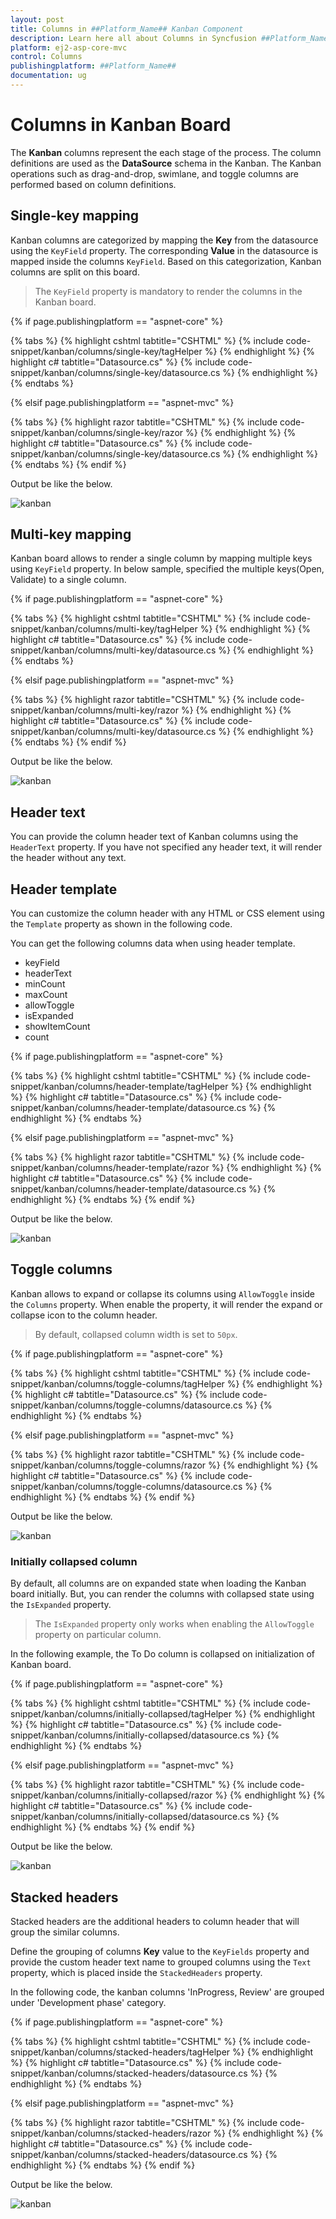 ```yaml
---
layout: post
title: Columns in ##Platform_Name## Kanban Component
description: Learn here all about Columns in Syncfusion ##Platform_Name## Kanban component and more.
platform: ej2-asp-core-mvc
control: Columns
publishingplatform: ##Platform_Name##
documentation: ug
---
```



# Columns in Kanban Board

The **Kanban** columns represent the each stage of the process. The column definitions are used as the **DataSource** schema in the Kanban. The Kanban operations such as drag-and-drop, swimlane, and toggle columns are performed based on column definitions.

## Single-key mapping

Kanban columns are categorized by mapping the **Key** from the datasource using the `KeyField` property. The corresponding **Value** in the datasource is mapped inside the columns `KeyField`.  Based on this categorization, Kanban columns are split on this board.

> The `KeyField` property is mandatory to render the columns in the Kanban board.

{% if page.publishingplatform == "aspnet-core" %}

{% tabs %}
{% highlight cshtml tabtitle="CSHTML" %}
{% include code-snippet/kanban/columns/single-key/tagHelper %}
{% endhighlight %}
{% highlight c# tabtitle="Datasource.cs" %}
{% include code-snippet/kanban/columns/single-key/datasource.cs %}
{% endhighlight %}
{% endtabs %}

{% elsif page.publishingplatform == "aspnet-mvc" %}

{% tabs %}
{% highlight razor tabtitle="CSHTML" %}
{% include code-snippet/kanban/columns/single-key/razor %}
{% endhighlight %}
{% highlight c# tabtitle="Datasource.cs" %}
{% include code-snippet/kanban/columns/single-key/datasource.cs %}
{% endhighlight %}
{% endtabs %}
{% endif %}



Output be like the below.

![kanban](./images/singel-key.PNG)

## Multi-key mapping

Kanban board allows to render a single column by mapping multiple keys using `KeyField` property. In below sample, specified the multiple keys(Open, Validate) to a single column.

{% if page.publishingplatform == "aspnet-core" %}

{% tabs %}
{% highlight cshtml tabtitle="CSHTML" %}
{% include code-snippet/kanban/columns/multi-key/tagHelper %}
{% endhighlight %}
{% highlight c# tabtitle="Datasource.cs" %}
{% include code-snippet/kanban/columns/multi-key/datasource.cs %}
{% endhighlight %}
{% endtabs %}

{% elsif page.publishingplatform == "aspnet-mvc" %}

{% tabs %}
{% highlight razor tabtitle="CSHTML" %}
{% include code-snippet/kanban/columns/multi-key/razor %}
{% endhighlight %}
{% highlight c# tabtitle="Datasource.cs" %}
{% include code-snippet/kanban/columns/multi-key/datasource.cs %}
{% endhighlight %}
{% endtabs %}
{% endif %}



Output be like the below.

![kanban](./images/multi-key.PNG)

## Header text

You can provide the column header text of Kanban columns using the `HeaderText` property. If you have not specified any header text, it will render the header without any text.

## Header template

You can customize the column header with any HTML or CSS element using the `Template` property as shown in the following code.

You can get the following columns data when using header template.

* keyField
* headerText
* minCount
* maxCount
* allowToggle
* isExpanded
* showItemCount
* count

{% if page.publishingplatform == "aspnet-core" %}

{% tabs %}
{% highlight cshtml tabtitle="CSHTML" %}
{% include code-snippet/kanban/columns/header-template/tagHelper %}
{% endhighlight %}
{% highlight c# tabtitle="Datasource.cs" %}
{% include code-snippet/kanban/columns/header-template/datasource.cs %}
{% endhighlight %}
{% endtabs %}

{% elsif page.publishingplatform == "aspnet-mvc" %}

{% tabs %}
{% highlight razor tabtitle="CSHTML" %}
{% include code-snippet/kanban/columns/header-template/razor %}
{% endhighlight %}
{% highlight c# tabtitle="Datasource.cs" %}
{% include code-snippet/kanban/columns/header-template/datasource.cs %}
{% endhighlight %}
{% endtabs %}
{% endif %}



Output be like the below.

![kanban](./images/header-template.PNG)

## Toggle columns

Kanban allows to expand or collapse its columns using `AllowToggle` inside the `Columns` property. When enable the property, it will render the expand or collapse icon to the column header.

> By default, collapsed column width is set to `50px`.

{% if page.publishingplatform == "aspnet-core" %}

{% tabs %}
{% highlight cshtml tabtitle="CSHTML" %}
{% include code-snippet/kanban/columns/toggle-columns/tagHelper %}
{% endhighlight %}
{% highlight c# tabtitle="Datasource.cs" %}
{% include code-snippet/kanban/columns/toggle-columns/datasource.cs %}
{% endhighlight %}
{% endtabs %}

{% elsif page.publishingplatform == "aspnet-mvc" %}

{% tabs %}
{% highlight razor tabtitle="CSHTML" %}
{% include code-snippet/kanban/columns/toggle-columns/razor %}
{% endhighlight %}
{% highlight c# tabtitle="Datasource.cs" %}
{% include code-snippet/kanban/columns/toggle-columns/datasource.cs %}
{% endhighlight %}
{% endtabs %}
{% endif %}



Output be like the below.

![kanban](./images/toggle-columns.PNG)

### Initially collapsed column

By default, all columns are on expanded state when loading the Kanban board initially. But, you can render the columns with collapsed state using the `IsExpanded` property.

>The `IsExpanded` property only works when enabling the `AllowToggle` property on particular column.

In the following example, the To Do column is collapsed on initialization of Kanban board.

{% if page.publishingplatform == "aspnet-core" %}

{% tabs %}
{% highlight cshtml tabtitle="CSHTML" %}
{% include code-snippet/kanban/columns/initially-collapsed/tagHelper %}
{% endhighlight %}
{% highlight c# tabtitle="Datasource.cs" %}
{% include code-snippet/kanban/columns/initially-collapsed/datasource.cs %}
{% endhighlight %}
{% endtabs %}

{% elsif page.publishingplatform == "aspnet-mvc" %}

{% tabs %}
{% highlight razor tabtitle="CSHTML" %}
{% include code-snippet/kanban/columns/initially-collapsed/razor %}
{% endhighlight %}
{% highlight c# tabtitle="Datasource.cs" %}
{% include code-snippet/kanban/columns/initially-collapsed/datasource.cs %}
{% endhighlight %}
{% endtabs %}
{% endif %}



Output be like the below.

![kanban](./images/initially-collapsed.PNG)

## Stacked headers

Stacked headers are the additional headers to column header that will group the similar columns.

Define the grouping of columns **Key** value to the `KeyFields` property and provide the custom header text name to grouped columns using the `Text` property, which is placed inside the `StackedHeaders` property.

In the following code, the kanban columns 'InProgress, Review' are grouped under 'Development phase' category.

{% if page.publishingplatform == "aspnet-core" %}

{% tabs %}
{% highlight cshtml tabtitle="CSHTML" %}
{% include code-snippet/kanban/columns/stacked-headers/tagHelper %}
{% endhighlight %}
{% highlight c# tabtitle="Datasource.cs" %}
{% include code-snippet/kanban/columns/stacked-headers/datasource.cs %}
{% endhighlight %}
{% endtabs %}

{% elsif page.publishingplatform == "aspnet-mvc" %}

{% tabs %}
{% highlight razor tabtitle="CSHTML" %}
{% include code-snippet/kanban/columns/stacked-headers/razor %}
{% endhighlight %}
{% highlight c# tabtitle="Datasource.cs" %}
{% include code-snippet/kanban/columns/stacked-headers/datasource.cs %}
{% endhighlight %}
{% endtabs %}
{% endif %}



Output be like the below.

![kanban](./images/stacked-header.PNG)